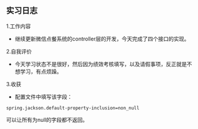 ## 实习日志

1.工作内容

* 继续更新微信点餐系统的controller层的开发，今天完成了四个接口的实现。

2.自我评价

* 今天学习状态不是很好，然后因为绩效考核填写，以及请假事项，反正就是不想学习，有点烦躁。

3.收获

* 配置文件中填写该字段：

<servlet>
	
	spring.jackson.default-property-inclusion=non_null

可以让所有为null的字段都不返回。